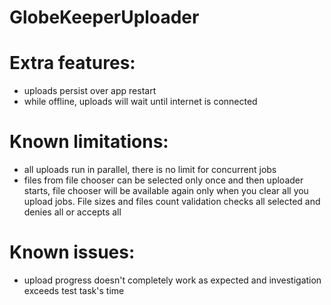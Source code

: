 # GlobeKeeperUploader

# Extra features:
- uploads persist over app restart
- while offline, uploads will wait until internet is connected

# Known limitations:
- all uploads run in parallel, there is no limit for concurrent jobs 
- files from file chooser can be selected only once and then uploader starts, file chooser will be available again only when you clear all you upload jobs. File sizes and files count validation checks all selected and denies all or accepts all

# Known issues:
- upload progress doesn't completely work as expected and investigation exceeds test task's time 
